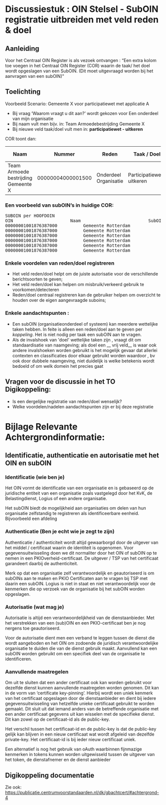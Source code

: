 # Discussiestuk : OIN Stelsel - SubOIN registratie uitbreiden met veld reden & doel

## Aanleiding

Voor het Centraal OIN Register is als vezoek ontvangen :
“Een extra kolom toe voegen in het Centraal OIN Register (COR) waarin de taak/ het doel wordt opgeslagen van een SubOIN.
(Dit moet uitgevraagd worden bij het aanvragen van een subOIN)"

## Toelichting
Voorbeeld Scenario: Gemeente X voor participatiewet met applicatie A
* Bij vraag ‘Waarom vraagt u dit aan?’ wordt gekozen voor Een onderdeel van mijn organisatie
* Bij naam vult men bijv. in: Team Armoedebestrijding Gemeente X
* Bij nieuwe veld taak/doel vult men in: __participatiewet - uitkeren__

COR toont dan:

| Naam | Nummer | Reden | Taak / Doel| Status | Afgifte datum |
|---|---|---|---|---|---|
|  Team Armoede bestrijding Gemeente X |00000004000001500|Onderdeel Organisatie| Participatiewet-uitkeren|Actief|21-11-2021| 
 


### Een voorbeeld van subOIN’s in huidige COR:
<PRE>
SUBOIN per HOOFDOIN
OIN                      Naam                          SubOIN                       SubOIN.Naam
00000001001876387000          Gemeente Rotterdam            00000004126066364000          GSD Gemeente Rotterdam
00000001001876387000          Gemeente Rotterdam            00000004179545817000          Het Zorg- en Veiligheidshuis Rotterdam-Rijnmond
00000001001876387000          Gemeente Rotterdam            00000004180126081000          Burgerzaken Gemeente Rotterdam
00000001001876387000          Gemeente Rotterdam            00000004143141878000          GGD Rotterdam-Rijnmond
00000001001876387000          Gemeente Rotterdam            00000004173502349000          GBD Gemeente Rotterdam
00000001001876387000          Gemeente Rotterdam            00000004169512451000          Cluster Maatschappelijke Ontwikkeling afdeling Kredietbank Rotterdam
</PRE>
  

### Enkele voordelen van reden/doel registreren
* Het veld reden/doel helpt om de juiste autorisatie voor de verschillende berichtsoorten te geven;
* Het veld reden/doel kan helpen om misbruik/verkeerd gebruik te voorkomen/detecteren 
* Reden/doel centraal registreren kan de gebruiker helpen om overzicht te houden over de eigen aangevraagde suboins;

### Enkele aandachtspunten :
* Een subOIN (organisatieonderdeel of systeem) kan meerdere wettelijke taken hebben. In feite is alleen een reden/doel aan te geven per _koppeling_. Het is niet nodig per taak een subOIN aan te vragen.
* Als de invalshoek van 'doel' wettelijke taken zijn , vraagt dit om standaardisatie van naamgeving; als doel een __ vrij veld__ is waar ook andere invalshoeken worden gebruikt is het mogelijk gevaar dat allerlei contexten en classificaties door elkaar gebruikt worden waardoor , bv ook door dubbele naamgeving, niet duidelijk is welke betekenis wordt bedoeld of om welk domein het precies gaat 

## Vragen voor de discussie in het TO Digikoppeling:

* Is een dergelijke registratie van reden/doel wenselijk?
* Welke voordelen/nadelen aandachtspunten zijn er bij deze registratie


# Bijlage Relevante Achtergrondinformatie:

## Identificatie, authenticatie en autorisatie met het OIN en subOIN

### Identificatie (wie ben je)
Het OIN vormt de identificatie van een organisatie en is gebaseerd op de juridische entiteit van een organisatie zoals vastgelegd door het KvK, de Belastingdienst, Logius of een andere organisatie.

Het subOIN biedt de mogelijkheid aan organisaties om delen van hun organisatie zelfstandig te registreren als identificeerbare eenheid. Bijvoorbeeld een afdeling

### Authenticatie (Ben je echt wie je zegt te zijn)
Authenticatie / authenticiteit wordt altijd gewaarborgd door de uitgever van het middel / certificaat waarin de identiteit is opgenomen. Voor gegevensuitwisseling doen we dit normaliter door het OIN of subOIN op te nemen in een  PKIOverheid-certificaat. De uitgever / TSP van het certificaat garandeert daarbij de authenticiteit.

Merk op dat een organisatie zelf verantwoordelijk en geautoriseerd is om subOINs aan te maken en PKIO Certificaten aan te vragen bij TSP met daarin een subOIN. Logius is niet in staat en niet verantwoordelijk voor de kenmerken die op verzoek van de organisatie bij het subOIN worden opgeslagen.

### Autorisatie (wat mag je)
Autorisatie is altijd een verantwoordelijkheid van de dienstaanbieder. Met het verstrekken van een (sub)OIN en een PKIO-certificaat ben je nog nergens toe geautoriseerd.

Voor de autorisatie dient men een verband te leggen tussen de dienst die wordt aangeboden en het OIN om zodoende de juridisch verantwoordelijke organisatie te duiden die van de dienst gebruik maakt. Aanvullend kan een subOIN worden gebruikt om een specifiek deel van de organisatie te identificeren.

### Aanvullende maatregelen
Om uit te sluiten dat een ander certificaat ook kan worden gebruikt voor dezelfde dienst kunnen aanvullende maatregelen worden genomen. Dit kan in de vorm van ‘certificate key-pinning’. Hierbij wordt een uniek kenmerk van het certificaat opgeslagen door de dienstaanbieder en dient bij iedere gegevensuitwisseling van hetzelfde unieke certificaat gebruikt te worden gemaakt. Dit sluit uit dat iemand anders van de betreffende organisatie met een ander certificaat gegevens uit kan wisselen met de specifieke dienst.  Dit kan zowel op de certificaat-id als de public-key.

Het verschil tussen het certificaat-id en de public-key is dat de public-key gelijk kan blijven in een nieuw certificaat wat wordt afgeleid van dezelfde private-key. Het certificaat-id is bij ieder nieuw certificaat uniek.

Een alternatief is nog het gebruik van oAuth waarbinnen fijnmazige kenmerken in tokens kunnen worden uitgewisseld tussen de uitgever van het token, de dienstafnemer en de dienst aanbieder

## Digikoppeling documentatie
Zie ook:
https://publicatie.centrumvoorstandaarden.nl/dk/gbachtcert/#achtergrond-4
